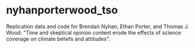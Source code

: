 # nyhanporterwood_tso

Replication data and code for Brendan Nyhan, Ethan Porter, and Thomas J. Wood: "Time and skeptical opinion content erode the effects of science coverage on climate beliefs and attitudes".
